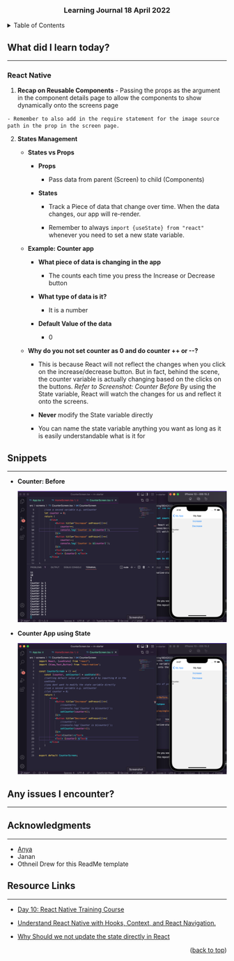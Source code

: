 <div id="top"></div>

<br />

<h3 align="center">Learning Journal 18 April 2022</h3>

<!-- TABLE OF CONTENTS -->
<details>
  <summary>Table of Contents</summary>
  <ul>
    <li><a href="#what-did-i-learn-today">What did I learn today?</a></li>
    <li><a href="#snippets">Snippets</a></li>
    <li><a href="#any-issues-i-encounter">Any issues I encounter?</a></li>
    <li><a href="#acknowledgments">Acknowledgments</a></li>
    <li><a href="#resource-links">Resource Links</a></li>
      </ul>
     
</details>

<!-- ABOUT THE PROJECT -->
## What did I learn today? ##
----
<!-- Type what you learnt here -->
### React Native ###
  1. **Recap on Reusable Components**
    - Passing the props as the argument in the component details page to allow the components to show dynamically onto the screens page
    
    - Remember to also add in the require statement for the image source path in the prop in the screen page. 
  
  2. **States Management**
      - **States vs Props**
        - **Props**

          - Pass data from parent (Screen) to child (Components)

        - **States**
          - Track a Piece of data that change over time. When the data changes, our app will re-render.

          - Remember to always `import {useState} from "react"` whenever you need to set a new state variable.
      
      - **Example: Counter app**
        
        - **What piece of data is changing in the app**
          - The counts each time you press the Increase or Decrease button
        
        - **What type of data is it?**
          - It is a number
        
        - **Default Value of the data**
          - 0

      - **Why do you not set counter as 0 and do counter ++ or --?**

        - This is because React will not reflect the changes when you click on the increase/decrease button. But in fact, behind the scene, the counter variable is actually changing based on the clicks on the buttons. *Refer to Screenshot: Counter Before* By using the State variable, React will watch the changes for us and reflect it onto the screens.    

        - **Never** modify the State variable directly

        - You can name the state variable anything you want as long as it is easily understandable what is it for 
      
## Snippets ##
----
<!-- You can attach snippets of your end product here -->
  
  - **Counter: Before**
  
    <img src='./img/counterBefore.png' height = '300'/>
  
  - **Counter App using State**

    <img src = './img/counterAfter.png' height = '300' />

## Any issues I encounter? ##
----
<!-- Type Your Issues Faced today Here -->



<!-- ACKNOWLEDGMENTS -->
## Acknowledgments ##
----
* [Anya](https://github.com/huanganya/react-native-starter)
* Janan
* Othneil Drew for this ReadMe template

<!-- Resource Links -->
## Resource Links ##
----
* [Day 10: React Native Training Course](https://docs.google.com/document/d/1qo1kA0VyDVUT-HQd4CsTLzU00hcaKdTnuog4xts1gz4/edit)

* [Understand React Native with Hooks, Context, and React Navigation.](https://nlbsg.udemy.com/course/the-complete-react-native-and-redux-course/learn/lecture/15706480#overview)

* [Why Should we not update the state directly in React](https://www.bestinterviewquestion.com/question/why-should-we-not-update-the-state-directly-in-react-qxzqu5592op)


<p align="right">(<a href="#top">back to top</a>)</p>

